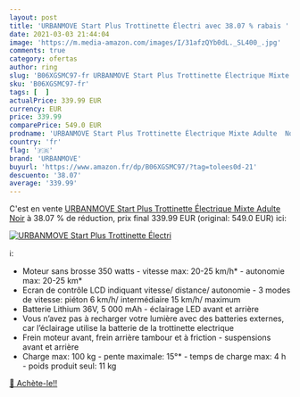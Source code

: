 ```yaml
---
layout: post
title: 'URBANMOVE Start Plus Trottinette Électri avec 38.07 % rabais '
date: 2021-03-03 21:44:04
image: 'https://m.media-amazon.com/images/I/31afzQYb0dL._SL400_.jpg'
comments: true
category: ofertas
author: ring
slug: 'B06XGSMC97-fr URBANMOVE Start Plus Trottinette Électrique Mixte Adulte Noir'
sku: 'B06XGSMC97-fr'
tags: [  ]
actualPrice: 339.99 EUR
currency: EUR
price: 339.99
comparePrice: 549.0 EUR
prodname: 'URBANMOVE Start Plus Trottinette Électrique Mixte Adulte  Noir'
country: 'fr'
flag: '🇫🇷'
brand: 'URBANMOVE'
buyurl: 'https://www.amazon.fr/dp/B06XGSMC97/?tag=tolees0d-21'
descuento: '38.07'
average: '339.99'
---
```


C'est en vente [URBANMOVE Start Plus Trottinette Électrique Mixte Adulte  Noir](https://www.amazon.fr/dp/B06XGSMC97/?tag=tolees0d-21)  à  38.07 % de réduction, prix final  339.99 EUR (original: 549.0 EUR) ici:

[![URBANMOVE Start Plus Trottinette Électri](https://m.media-amazon.com/images/I/31afzQYb0dL._SL400_.jpg)](https://www.amazon.fr/dp/B06XGSMC97/?tag=tolees0d-21)

ℹ️:

- Moteur sans brosse 350 watts - vitesse max: 20-25 km/h* - autonomie max: 20-25 km*
- Ecran de contrôle LCD indiquant vitesse/ distance/ autonomie - 3 modes de vitesse: piéton 6 km/h/ intermédiaire 15 km/h/ maximum
- Batterie Lithium 36V, 5 000 mAh - éclairage LED avant et arrière
- Vous n’avez pas à recharger votre lumière avec des batteries externes, car l’éclairage utilise la batterie de la trottinette electrique
- Frein moteur avant, frein arrière tambour et à friction - suspensions avant et arrière
- Charge max: 100 kg - pente maximale: 15°* - temps de charge max: 4 h - poids produit seul: 11 kg

[🛒 Achète-le!!](https://www.amazon.fr/dp/B06XGSMC97/?tag=tolees0d-21)
